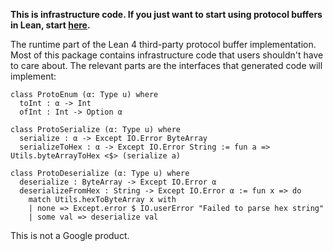 **This is infrastructure code. If you just want to start using protocol buffers in Lean, start 
[here](https://github.com/zygi/lean-protoc-compiler).**

The runtime part of the Lean 4 third-party protocol buffer implementation. Most of this package
contains infrastructure code that users shouldn't have to care about. The relevant parts are the
interfaces that generated code will implement:

```lean
class ProtoEnum (α: Type u) where
  toInt : α -> Int
  ofInt : Int -> Option α

class ProtoSerialize (α: Type u) where
  serialize : α -> Except IO.Error ByteArray
  serializeToHex : α -> Except IO.Error String := fun a => Utils.byteArrayToHex <$> (serialize a)

class ProtoDeserialize (α: Type u) where
  deserialize : ByteArray -> Except IO.Error α
  deserializeFromHex : String -> Except IO.Error α := fun x => do
    match Utils.hexToByteArray x with
    | none => Except.error $ IO.userError "Failed to parse hex string"
    | some val => deserialize val 
```

This is not a Google product. 